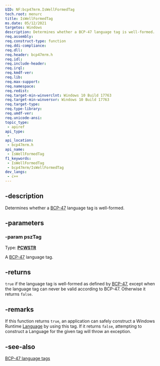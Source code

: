 ```yaml
---
UID: NF:bcp47mrm.IsWellFormedTag
tech.root: menurc
title: IsWellFormedTag
ms.date: 05/12/2021
targetos: Windows
description: Determines whether a BCP-47 language tag is well-formed.
req.assembly: 
req.construct-type: function
req.ddi-compliance: 
req.dll: 
req.header: bcp47mrm.h
req.idl: 
req.include-header: 
req.irql: 
req.kmdf-ver: 
req.lib: 
req.max-support: 
req.namespace: 
req.redist: 
req.target-min-winverclnt: Windows 10 Build 17763
req.target-min-winversvr: Windows 10 Build 17763
req.target-type: 
req.type-library: 
req.umdf-ver: 
req.unicode-ansi: 
topic_type:
 - apiref
api_type:
 - 
api_location:
 - bcp47mrm.h
api_name:
 - IsWellFormedTag
f1_keywords:
 - IsWellFormedTag
 - bcp47mrm/IsWellFormedTag
dev_langs:
 - c++
---
```


## -description

Determines whether a [BCP-47](https://tools.ietf.org/html/bcp47) language tag is well-formed.

## -parameters

### -param pszTag

Type: **[PCWSTR](/windows/win32/winprog/windows-data-types)**

A [BCP-47](https://tools.ietf.org/html/bcp47) language tag.

## -returns

`true` if the language tag is well-formed as defined by [BCP-47](https://tools.ietf.org/html/bcp47), except when the language tag can never be valid according to BCP-47. Otherwise it returns `false`.

## -remarks

If this function returns `true`, an application can safely construct a Windows Runtime [Language](https://docs.microsoft.com/uwp/api/Windows.Globalization.Language) by using this tag. If it returns `false`, attempting to construct a Language for the given tag will throw an exception.

## -see-also

[BCP-47 language tags](https://tools.ietf.org/html/bcp47)
